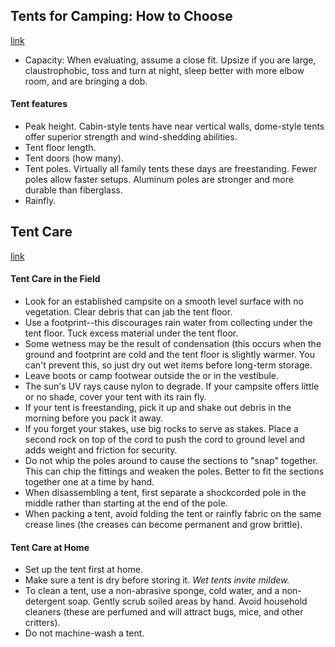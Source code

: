 ## Tents for Camping: How to Choose
[link](http://www.rei.com/learn/expert-advice/family-base-camping-tent.html)

- Capacity: When evaluating, assume a close fit. Upsize if you are large, claustrophobic, toss and turn at night, sleep better with more elbow room, and are bringing a dob.

#### Tent features

- Peak height. Cabin-style tents have near vertical walls, dome-style tents offer superior strength and wind-shedding abilities.
- Tent floor length.
- Tent doors (how many).
- Tent poles. Virtually all family tents these days are freestanding. Fewer poles allow faster setups. Aluminum poles are stronger and more durable than fiberglass.
- Rainfly.

## Tent Care
[link](http://www.rei.com/learn/expert-advice/caring-tent.html)

#### Tent Care in the Field

- Look for an established campsite on a smooth level surface with no vegetation. Clear debris that can jab the tent floor.
- Use a footprint--this discourages rain water from collecting under the tent floor. Tuck excess material under the tent floor.
- Some wetness may be the result of condensation (this occurs when the ground and footprint are cold and the tent floor is slightly warmer. You can't prevent this, so just dry out wet items before long-term storage.
- Leave boots or camp footwear outside the or in the vestibule.
- The sun's UV rays cause nylon to degrade. If your campsite offers little or no shade, cover your tent with its rain fly.
- If your tent is freestanding, pick it up and shake out debris in the morning before you pack it away.
- If you forget your stakes, use big rocks to serve as stakes. Place a second rock on top of the cord to push the cord to ground level and adds weight and friction for security.
- Do not whip the poles around to cause the sections to "snap" together. This can chip the fittings and weaken the poles. Better to fit the sections together one at a time by hand.
- When disassembling a tent, first separate a shockcorded pole in the middle rather than starting at the end of the pole.
- When packing a tent, avoid folding the tent or rainfly fabric on the same crease lines (the creases can become permanent and grow brittle).

#### Tent Care at Home

- Set up the tent first at home.
- Make sure a tent is dry before storing it. *Wet tents invite mildew.*
- To clean a tent, use a non-abrasive sponge, cold water, and a non-detergent soap. Gently scrub soiled areas by hand. Avoid household cleaners (these are perfumed and will attract bugs, mice, and other critters).
- Do not machine-wash a tent.

